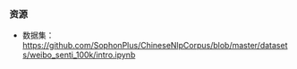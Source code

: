 ### 资源
- 数据集：https://github.com/SophonPlus/ChineseNlpCorpus/blob/master/datasets/weibo_senti_100k/intro.ipynb